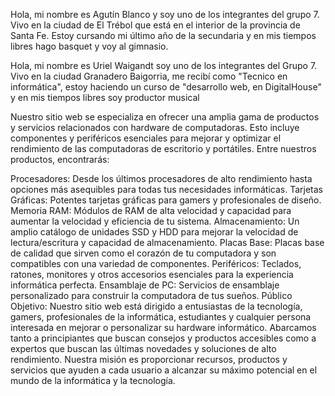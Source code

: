Hola, mi nombre es Agutín Blanco y soy uno de los integrantes del grupo 7. Vivo en la ciudad de El Trébol que está en el interior de la provincia de Santa Fe. Estoy cursando mi último año de la secundaria y en mis tiempos libres hago basquet y voy al gimnasio.

Hola, mi nombre es Uriel Waigandt soy uno de los integrantes del Grupo 7. Vivo en la ciudad Granadero Baigorria, me recibí como "Tecnico en informática", estoy haciendo un curso de "desarrollo web, en DigitalHouse" y en mis tiempos libres soy productor musical






Nuestro sitio web se especializa en ofrecer una amplia gama de productos y servicios relacionados con hardware de computadoras. Esto incluye componentes y periféricos esenciales para mejorar y optimizar el rendimiento de las computadoras de escritorio y portátiles. Entre nuestros productos, encontrarás:

Procesadores: Desde los últimos procesadores de alto rendimiento hasta opciones más asequibles para todas tus necesidades informáticas.
Tarjetas Gráficas: Potentes tarjetas gráficas para gamers y profesionales de diseño.
Memoria RAM: Módulos de RAM de alta velocidad y capacidad para aumentar la velocidad y eficiencia de tu sistema.
Almacenamiento: Un amplio catálogo de unidades SSD y HDD para mejorar la velocidad de lectura/escritura y capacidad de almacenamiento.
Placas Base: Placas base de calidad que sirven como el corazón de tu computadora y son compatibles con una variedad de componentes.
Periféricos: Teclados, ratones, monitores y otros accesorios esenciales para la experiencia informática perfecta.
Ensamblaje de PC: Servicios de ensamblaje personalizado para construir la computadora de tus sueños.
Público Objetivo:
Nuestro sitio web está dirigido a entusiastas de la tecnología, gamers, profesionales de la informática, estudiantes y cualquier persona interesada en mejorar o personalizar su hardware informático. Abarcamos tanto a principiantes que buscan consejos y productos accesibles como a expertos que buscan las últimas novedades y soluciones de alto rendimiento. Nuestra misión es proporcionar recursos, productos y servicios que ayuden a cada usuario a alcanzar su máximo potencial en el mundo de la informática y la tecnología.